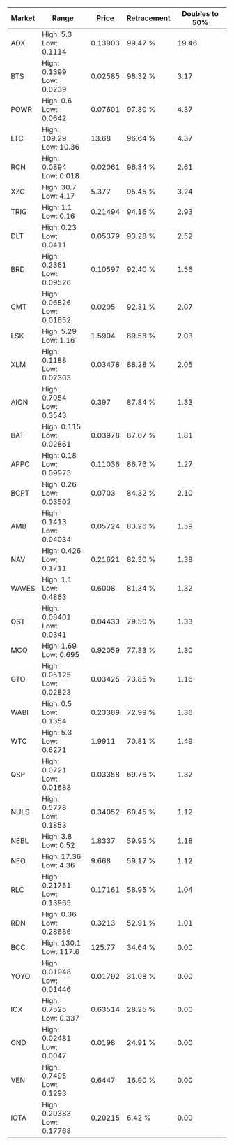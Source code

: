 | Market | Range | Price| Retracement | Doubles to 50% |
| --- | --- | --- | --- | --- |
| ADX | High: 5.3<br />Low: 0.1114 | 0.13903 | 99.47 % | 19.46 |
| BTS | High: 0.1399<br />Low: 0.0239 | 0.02585 | 98.32 % | 3.17 |
| POWR | High: 0.6<br />Low: 0.0642 | 0.07601 | 97.80 % | 4.37 |
| LTC | High: 109.29<br />Low: 10.36 | 13.68 | 96.64 % | 4.37 |
| RCN | High: 0.0894<br />Low: 0.018 | 0.02061 | 96.34 % | 2.61 |
| XZC | High: 30.7<br />Low: 4.17 | 5.377 | 95.45 % | 3.24 |
| TRIG | High: 1.1<br />Low: 0.16 | 0.21494 | 94.16 % | 2.93 |
| DLT | High: 0.23<br />Low: 0.0411 | 0.05379 | 93.28 % | 2.52 |
| BRD | High: 0.2361<br />Low: 0.09526 | 0.10597 | 92.40 % | 1.56 |
| CMT | High: 0.06826<br />Low: 0.01652 | 0.0205 | 92.31 % | 2.07 |
| LSK | High: 5.29<br />Low: 1.16 | 1.5904 | 89.58 % | 2.03 |
| XLM | High: 0.1188<br />Low: 0.02363 | 0.03478 | 88.28 % | 2.05 |
| AION | High: 0.7054<br />Low: 0.3543 | 0.397 | 87.84 % | 1.33 |
| BAT | High: 0.115<br />Low: 0.02861 | 0.03978 | 87.07 % | 1.81 |
| APPC | High: 0.18<br />Low: 0.09973 | 0.11036 | 86.76 % | 1.27 |
| BCPT | High: 0.26<br />Low: 0.03502 | 0.0703 | 84.32 % | 2.10 |
| AMB | High: 0.1413<br />Low: 0.04034 | 0.05724 | 83.26 % | 1.59 |
| NAV | High: 0.426<br />Low: 0.1711 | 0.21621 | 82.30 % | 1.38 |
| WAVES | High: 1.1<br />Low: 0.4863 | 0.6008 | 81.34 % | 1.32 |
| OST | High: 0.08401<br />Low: 0.0341 | 0.04433 | 79.50 % | 1.33 |
| MCO | High: 1.69<br />Low: 0.695 | 0.92059 | 77.33 % | 1.30 |
| GTO | High: 0.05125<br />Low: 0.02823 | 0.03425 | 73.85 % | 1.16 |
| WABI | High: 0.5<br />Low: 0.1354 | 0.23389 | 72.99 % | 1.36 |
| WTC | High: 5.3<br />Low: 0.6271 | 1.9911 | 70.81 % | 1.49 |
| QSP | High: 0.0721<br />Low: 0.01688 | 0.03358 | 69.76 % | 1.32 |
| NULS | High: 0.5778<br />Low: 0.1853 | 0.34052 | 60.45 % | 1.12 |
| NEBL | High: 3.8<br />Low: 0.52 | 1.8337 | 59.95 % | 1.18 |
| NEO | High: 17.36<br />Low: 4.36 | 9.668 | 59.17 % | 1.12 |
| RLC | High: 0.21751<br />Low: 0.13965 | 0.17161 | 58.95 % | 1.04 |
| RDN | High: 0.36<br />Low: 0.28686 | 0.3213 | 52.91 % | 1.01 |
| BCC | High: 130.1<br />Low: 117.6 | 125.77 | 34.64 % | 0.00 |
| YOYO | High: 0.01948<br />Low: 0.01446 | 0.01792 | 31.08 % | 0.00 |
| ICX | High: 0.7525<br />Low: 0.337 | 0.63514 | 28.25 % | 0.00 |
| CND | High: 0.02481<br />Low: 0.0047 | 0.0198 | 24.91 % | 0.00 |
| VEN | High: 0.7495<br />Low: 0.1293 | 0.6447 | 16.90 % | 0.00 |
| IOTA | High: 0.20383<br />Low: 0.17768 | 0.20215 | 6.42 % | 0.00 |
